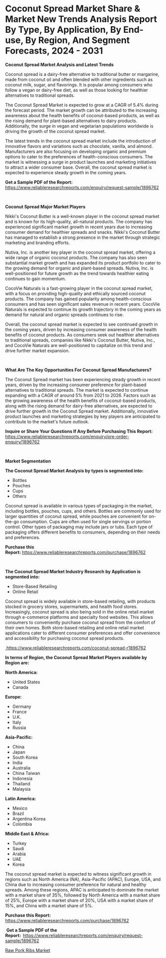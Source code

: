 <p><h1>Coconut Spread Market Share & Market New Trends Analysis Report By Type, By Application, By End-use, By Region, And Segment Forecasts, 2024 - 2031</h1></p><p><strong>Coconut Spread Market Analysis and Latest Trends</strong></p>
<p><p>Coconut spread is a dairy-free alternative to traditional butter or margarine, made from coconut oil and often blended with other ingredients such as coconut milk, sugar, and flavorings. It is popular among consumers who follow a vegan or dairy-free diet, as well as those looking for healthier alternatives to traditional spreads.</p><p>The Coconut Spread Market is expected to grow at a CAGR of 5.4% during the forecast period. The market growth can be attributed to the increasing awareness about the health benefits of coconut-based products, as well as the rising demand for plant-based alternatives to dairy products. Additionally, the surge in vegan and vegetarian populations worldwide is driving the growth of the coconut spread market.</p><p>The latest trends in the coconut spread market include the introduction of innovative flavors and variations such as chocolate, vanilla, and almond. Manufacturers are also focusing on developing organic and premium options to cater to the preferences of health-conscious consumers. The market is witnessing a surge in product launches and marketing initiatives to attract a wider consumer base. Overall, the coconut spread market is expected to experience steady growth in the coming years.</p></p>
<p><strong>Get a Sample PDF of the Report:&nbsp;</strong> <a href="https://www.reliableresearchreports.com/enquiry/request-sample/1896762">https://www.reliableresearchreports.com/enquiry/request-sample/1896762</a></p>
<p>&nbsp;</p>
<p><strong>Coconut Spread Major Market Players</strong></p>
<p><p>Nikki's Coconut Butter is a well-known player in the coconut spread market and is known for its high-quality, all-natural products. The company has experienced significant market growth in recent years due to increasing consumer demand for healthier spreads and snacks. Nikki's Coconut Butter has managed to establish a strong presence in the market through strategic marketing and branding efforts.</p><p>Nutiva, Inc. is another key player in the coconut spread market, offering a wide range of organic coconut products. The company has also seen substantial market growth and has expanded its product portfolio to cater to the growing demand for organic and plant-based spreads. Nutiva, Inc. is well-positioned for future growth as the trend towards healthier eating continues to gain momentum.</p><p>CocoVie Naturals is a fast-growing player in the coconut spread market, with a focus on providing high-quality and ethically sourced coconut products. The company has gained popularity among health-conscious consumers and has seen significant sales revenue in recent years. CocoVie Naturals is expected to continue its growth trajectory in the coming years as demand for natural and organic spreads continues to rise.</p><p>Overall, the coconut spread market is expected to see continued growth in the coming years, driven by increasing consumer awareness of the health benefits of coconut products. As consumers seek out healthier alternatives to traditional spreads, companies like Nikki's Coconut Butter, Nutiva, Inc., and CocoVie Naturals are well-positioned to capitalize on this trend and drive further market expansion.</p></p>
<p>&nbsp;</p>
<p><strong>What Are The Key Opportunities For Coconut Spread Manufacturers?</strong></p>
<p><p>The Coconut Spread market has been experiencing steady growth in recent years, driven by the increasing consumer preference for plant-based alternatives to traditional spreads. The market is expected to continue expanding with a CAGR of around 5% from 2021 to 2026. Factors such as the growing awareness of the health benefits of coconut-based products, along with the rising demand for dairy-free alternatives, are expected to drive further growth in the Coconut Spread market. Additionally, innovative product launches and marketing strategies by key players are anticipated to contribute to the market's future outlook.</p></p>
<p><strong>Inquire or Share Your Questions If Any Before Purchasing This Report:</strong> <a href="https://www.reliableresearchreports.com/enquiry/pre-order-enquiry/1896762">https://www.reliableresearchreports.com/enquiry/pre-order-enquiry/1896762</a></p>
<p>&nbsp;</p>
<p><strong>Market Segmentation</strong></p>
<p><strong>The Coconut Spread Market Analysis by types is segmented into:</strong></p>
<p><ul><li>Bottles</li><li>Pouches</li><li>Cups</li><li>Others</li></ul></p>
<p><p>Coconut spread is available in various types of packaging in the market, including bottles, pouches, cups, and others. Bottles are commonly used for larger quantities of coconut spread, while pouches are convenient for on-the-go consumption. Cups are often used for single servings or portion control. Other types of packaging may include jars or tubs. Each type of packaging offers different benefits to consumers, depending on their needs and preferences.</p></p>
<p><strong>Purchase this Report:&nbsp;</strong><a href="https://www.reliableresearchreports.com/purchase/1896762">https://www.reliableresearchreports.com/purchase/1896762</a></p>
<p>&nbsp;</p>
<p><strong>The Coconut Spread Market Industry Research by Application is segmented into:</strong></p>
<p><ul><li>Store-Based Retailing</li><li>Online Retail</li></ul></p>
<p><p>Coconut spread is widely available in store-based retailing, with products stocked in grocery stores, supermarkets, and health food stores. Increasingly, coconut spread is also being sold in the online retail market through e-commerce platforms and specialty food websites. This allows consumers to conveniently purchase coconut spread from the comfort of their own homes. Both store-based retailing and online retail market applications cater to different consumer preferences and offer convenience and accessibility for purchasing coconut spread products.</p></p>
<p><a href="https://www.reliableresearchreports.com/coconut-spread-r1896762">&nbsp;https://www.reliableresearchreports.com/coconut-spread-r1896762</a></p>
<p><strong>In terms of Region, the Coconut Spread Market Players available by Region are:</strong></p>
<p>
    <p> <strong> North America: </strong>
        <ul>
            <li>United States</li>
            <li>Canada</li>
        </ul>
        </p> 
    <p> <strong> Europe: </strong>
        <ul>
            <li>Germany</li>
            <li>France</li>
            <li>U.K.</li>
            <li>Italy</li>
            <li>Russia</li>
        </ul>
        </p> 
    <p> <strong> Asia-Pacific: </strong>
        <ul>
            <li>China</li>
            <li>Japan</li>
            <li>South Korea</li>
            <li>India</li>
            <li>Australia</li>
            <li>China Taiwan</li>
            <li>Indonesia</li>
            <li>Thailand</li>
            <li>Malaysia</li>
        </ul>
        </p> 
    <p> <strong> Latin America: </strong>
        <ul>
            <li>Mexico</li>
            <li>Brazil</li>
            <li>Argentina Korea</li>
            <li>Colombia</li>
        </ul>
        </p> 
    <p> <strong> Middle East & Africa: </strong>
        <ul>
            <li>Turkey</li>
            <li>Saudi</li>
            <li>Arabia</li>
            <li>UAE</li>
            <li>Korea</li>
        </ul>
    </p>
    </p>
<p><p>The coconut spread market is expected to witness significant growth in regions such as North America (NA), Asia-Pacific (APAC), Europe, USA, and China due to increasing consumer preference for natural and healthy spreads. Among these regions, APAC is anticipated to dominate the market with a market share of 35%, followed by North America with a market share of 25%, Europe with a market share of 20%, USA with a market share of 15%, and China with a market share of 5%.</p></p>
<p><strong>Purchase this Report: </strong><a href="https://www.reliableresearchreports.com/purchase/1896762">https://www.reliableresearchreports.com/purchase/1896762</a></p>
<p>&nbsp;<strong>Get a Sample PDF of the Report:&nbsp;&nbsp;</strong><a href="https://www.reliableresearchreports.com/enquiry/request-sample/1896762">https://www.reliableresearchreports.com/enquiry/request-sample/1896762</a></p>
<p><strong></strong></p>
<p><p><a href="https://github.com/YashRP12/Market-Research-Report-List-4/blob/main/raw-pork-ribs-market.md">Raw Pork Ribs Market</a></p></p>